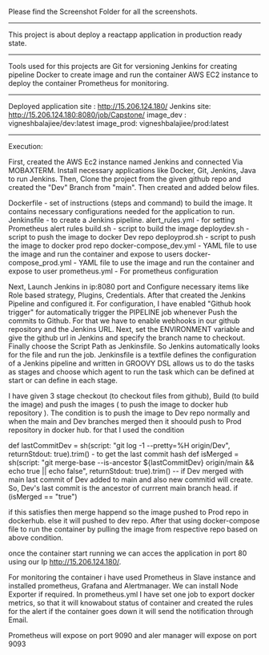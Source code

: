 Please find the Screenshot Folder for all the screenshots.


*******************************************************************************************************
This project is about deploy a reactapp application in production ready state. 
*******************************************************************************************************
Tools used for this projects are
   Git for versioning
   Jenkins for creating pipeline
   Docker to create image and run the container
   AWS EC2 instance to deploy the container
   Prometheus for monitoring.
*******************************************************************************************************
Deployed application site : http://15.206.124.180/
Jenkins site: http://15.206.124.180:8080/job/Capstone/
image_dev : vigneshbalajiee/dev:latest
image_prod: vigneshbalajiee/prod:latest
*******************************************************************************************************
Execution:

First, created the AWS Ec2 instance named Jenkins and connected Via MOBAXTERM. Install necessary applications like Docker, Git, Jenkins, Java to run Jenkins. Then, Clone the project from the given github repo and created the "Dev" Branch from "main". Then created and added below files. 

Dockerfile - set of instructions (steps and command) to build the image. It contains necessary configurations needed for the application to run.
Jenkinsfile - to create a Jenkins pipeline.
alert_rules.yml - for setting Prometheus alert rules
build.sh - script to build the image
deploydev.sh - script to push the image to docker Dev repo 
deployprod.sh - script to push the image to docker prod repo
docker-compose_dev.yml - YAML file to use the image and run the container and expose to users
docker-compose_prod.yml - YAML file to use the image and run the container and expose to user
prometheus.yml - For prometheus configuration

Next, Launch Jenkins in ip:8080 port and Configure necessary items like Role based strategy, Plugins, Credentials. After that created the Jenkins Pipeline and configured it. For configuration, I have enabled "Github hook trigger" for automatically trigger the PIPELINE job 
whenever Push the commits to Github. For that we have to enable webhooks in our github repository and the Jenkins URL. Next, set the ENVIRONMENT variable and give the github url in Jenkins and specify the branch name to checkout. Finally choose the Script Path as Jenkinsfile. So Jenkins automatically looks for the file and run the job.
Jenkinsfile is a textfile defines the configuration of a Jenkins pipeline and written in GROOVY DSL allows us to do the tasks as stages and choose which agent to run the task which can be defined at start or can define in each stage.

I have given 3 stage checkout (to checkout files from github), Build (to build the image) and push the images ( to push the image to docker hub repository ). The condition is to push the image to Dev repo normally and when the main and Dev branches merged then it shoould push to Prod repository in docker hub.
for that I used the condition 

   def lastCommitDev = sh(script: "git log -1 --pretty=%H origin/Dev", returnStdout: true).trim() - to get the last commit hash
   def isMerged = sh(script: "git merge-base --is-ancestor ${lastCommitDev} origin/main && echo true || echo false", returnStdout: true).trim() -- if Dev merged with main last commit of Dev added to main and also new commitid will create. So, Dev's last commit is the ancestor of currrent main branch head.
   if (isMerged == "true")

if this satisfies then merge happend so the image pushed to Prod repo in dockerhub. else it will pushed to dev repo. After that using docker-compose file to run the container by pulling the image from respective repo based on above condition.

once the container start running we can acces the application in port 80 using our Ip http://15.206.124.180/. 

For monitoring the container i have used Prometheus in Slave instance and installed prometheus, Grafana and Alertmanager. We can install Node Exporter if required. In prometheus.yml I have set one job to export docker metrics, so that it will knowabout status of container 
and created the rules for the alert if the container goes down it will send the notification through Email. 

Prometheus will expose on port 9090 and aler manager will expose on port 9093 


                    


